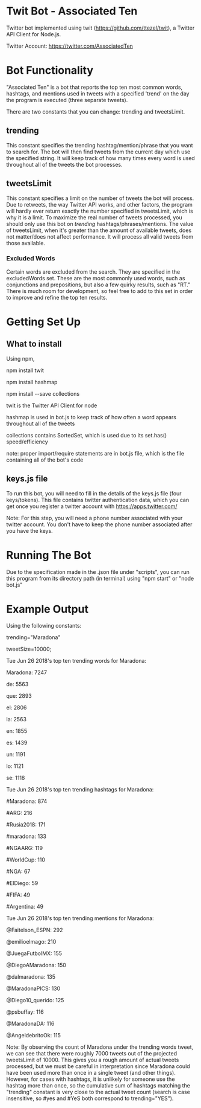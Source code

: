 # Twit Bot - Associated Ten

Twitter bot implemented using twit (https://github.com/ttezel/twit), a Twitter API Client for Node.js.

Twitter Account: https://twitter.com/AssociatedTen


# Bot Functionality

"Associated Ten" is a bot that reports the top ten most common words, hashtags, and mentions used in tweets with a specified 'trend' on the day the program is executed (three separate tweets).

There are two constants that you can change: trending and tweetsLimit.

## trending

This constant specifies the trending hashtag/mention/phrase that you want to search for. The bot will then find tweets from the current day which use the specified string. It will keep track of how many times every word is used throughout all of the tweets the bot processes.

## tweetsLimit

This constant specifies a limit on the number of tweets the bot will process. Due to retweets, the way Twitter API works, and other factors, the program will hardly ever return exactly the number specified in tweetsLimit, which is why it is a limit. To maximize the real number of tweets processed, you should only use this bot on *trending* hashtags/phrases/mentions. The value of tweetsLimit, when it's greater than the amount of available tweets, does not matter/does not affect performance. It will process all valid tweets from those available.


### Excluded Words

Certain words are excluded from the search. They are specified in the excludedWords set. These are the most commonly used words, such as conjunctions and prepositions, but also a few quirky results, such as "RT." There is much room for development, so feel free to add to this set in order to improve and refine the top ten results.


# Getting Set Up

## What to install

Using npm,

npm install twit

npm install hashmap

npm install --save collections


twit is the Twitter API Client for node

hashmap is used in bot.js to keep track of how often a word appears throughout all of the tweets

collections contains SortedSet, which is used due to its set.has() speed/efficiency

note: proper import/require statements are in bot.js file, which is the file containing all of the bot's code

## keys.js file

To run this bot, you will need to fill in the details of the keys.js file (four keys/tokens). This file contains twitter authentication data, which you can get once you register a twitter account with https://apps.twitter.com/

Note: For this step, you will need a phone number associated with your twitter account. You don't have to keep the phone number associated after you have the keys.


# Running The Bot
Due to the specification made in the .json file under "scripts", you can run this program from its directory path (in terminal) using "npm start" or "node bot.js"

# Example Output

Using the following constants:

trending="Maradona"

tweetSize=10000;

  Tue Jun 26 2018's top ten trending words for Maradona:
  
  Maradona: 7247
  
  de: 5563
  
  que: 2893
  
  el: 2806
  
  la: 2563
  
  en: 1855
  
  es: 1439
  
  un: 1191
  
  lo: 1121
  
  se: 1118

  
  Tue Jun 26 2018's top ten trending hashtags for Maradona:
  
  #Maradona: 874
  
  #ARG: 216
  
  #Rusia2018: 171
  
  #maradona: 133
  
  #NGAARG: 119
  
  #WorldCup: 110
  
  #NGA: 67
  
  #ElDiego: 59
  
  #FIFA: 49
  
  #Argentina: 49

  
  Tue Jun 26 2018's top ten trending mentions for Maradona:
  
  @Faitelson_ESPN: 292
  
  @emilioelmago: 210
  
  @JuegaFutbolMX: 155
  
  @DiegoAMaradona: 150
  
  @dalmaradona: 135
  
  @MaradonaPICS: 130
  
  @Diego10_querido: 125
  
  @psbuffay: 116
  
  @MaradonaDA: 116
  
  @AngeldebritoOk: 115



Note: By observing the count of Maradona under the trending words tweet, we can see that there were roughly 7000 tweets out of the projected tweetsLimit of 10000. This gives you a rough amount of actual tweets processed, but we must be careful in interpretation since Maradona could have been used more than once in a single tweet (and other things). However, for cases with hashtags, it is unlikely for someone use the hashtag more than once, so the cumulative sum of hashtags matching the "trending" constant is very close to the actual tweet count (search is case insensitive, so #yes and #YeS both correspond to trending="YES").
